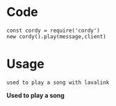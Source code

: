 # Code
```
const cordy = require('cordy')
new cordy().play(message,client)
```
# Usage
```
used to play a song with lavalink
```
**Used to play a song**